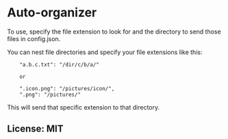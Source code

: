 # Auto-organizer

To use, specify the file extension to look for and the directory to send those files in config.json.

You can nest file directories and specify your file extensions like this:

```
    "a.b.c.txt": "/dir/c/b/a/"
  
    or
    
    ".icon.png": "/pictures/icon/",
    ".png": "/pictures/"
```

This will send that specific extension to that directory. 

## License: MIT
